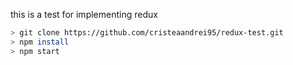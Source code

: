this is a test for implementing redux

``` sh
> git clone https://github.com/cristeaandrei95/redux-test.git
> npm install
> npm start
```
